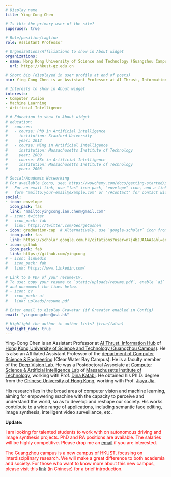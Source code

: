 ```yaml
---
# Display name
title: Ying-Cong Chen

# Is this the primary user of the site?
superuser: true

# Role/position/tagline
role: Assistant Professor

# Organizations/Affiliations to show in About widget
organizations:
- name: Hong Kong University of Science and Technology (Guangzhou Campus)
  url: https://hkust-gz.edu.cn

# Short bio (displayed in user profile at end of posts)
bio: Ying-Cong Chen is an Assistant Professor at AI Thrust, Information Hub of Hong Kong University of Science and Technology (Guangzhou Campus). He obtained his Ph.D. degree from the Chinese University of Hong Kong. His research lies in the broad area of computer vision and machine learning, aiming for empowering machine with the capacity to understand human appearance, physiology and psychology. His works contribute to a wide range of applications, including contactless health monitoring, semantic photo synthesis, and intelligent video surveillance. 

# Interests to show in About widget
interests:
- Computer Vision
- Machine Learning
- Artificial Intelligence

# # Education to show in About widget
# education:
#   courses:
#   - course: PhD in Artificial Intelligence
#     institution: Stanford University
#     year: 2012
#   - course: MEng in Artificial Intelligence
#     institution: Massachusetts Institute of Technology
#     year: 2009
#   - course: BSc in Artificial Intelligence
#     institution: Massachusetts Institute of Technology
#     year: 2008

# Social/Academic Networking
# For available icons, see: https://wowchemy.com/docs/getting-started/page-builder/#icons
#   For an email link, use "fas" icon pack, "envelope" icon, and a link in the
#   form "mailto:your-email@example.com" or "/#contact" for contact widget.
social:
- icon: envelope
  icon_pack: fas
  link: 'mailto:yingcong.ian.chen@gmail.com'
# - icon: twitter
#   icon_pack: fab
#   link: https://twitter.com/GeorgeCushen
- icon: graduation-cap  # Alternatively, use `google-scholar` icon from `ai` icon pack
  icon_pack: fas
  link: https://scholar.google.com.hk/citations?user=n7j4bJUAAAAJ&hl=en
- icon: github
  icon_pack: fab
  link: https://github.com/yingcong
# - icon: linkedin
#   icon_pack: fab
#   link: https://www.linkedin.com/

# Link to a PDF of your resume/CV.
# To use: copy your resume to `static/uploads/resume.pdf`, enable `ai` icons in `params.toml`, 
# and uncomment the lines below.
# - icon: cv
#   icon_pack: ai
#   link: uploads/resume.pdf

# Enter email to display Gravatar (if Gravatar enabled in Config)
email: "yingcongchen@ust.hk"

# Highlight the author in author lists? (true/false)
highlight_name: true
---
```


Ying-Cong Chen is an Assistant Professor at [AI Thrust, Information Hub](https://hkust-gz.edu.cn/academics/four-hubs/information-hub/artificial-intelligence) of [Hong Kong University of Science and Technology (Guangzhou Campus)](https://hkust-gz.edu.cn). He is also an Affiliated Assistant Professor of the [department of Computer Science & Engineering](https://www.cse.ust.hk) (Clear Water Bay Campus). He is a faculty member of the [Deep Vision Lab](https://www.dvlab.ai). He was a Postdoctoral Associate at [Computer Science & Artificial Intelligence Lab](https://www.csail.mit.edu) of [Massachusetts Institute of Technology](https://www.mit.edu), working with Prof. [Dina Katabi](https://people.csail.mit.edu/dina). He obtained his Ph.D. degree from the [Chinese University of Hong Kong](https://www.cuhk.edu.hk/english/index.html), working with Prof. [Jiaya Jia](https://jiaya.me). 
<!-- His research lies in the broad area of computer vision and machine learning, aiming for empowering machine with the capacity to understand human appearance, physiology and psychology. His works contribute to a wide range of applications, including contactless health monitoring, semantic photo synthesis, and intelligent video surveillance.  -->
His research lies in the broad area of computer vision and machine learning, aiming for empowering machine with the capacity to perceive and understand the world, so as to develop and reshape our society. His works contribute to a wide range of applications, including semantic face editing, image synthesis, intelligent video surveillance, etc. 

**Update:**

<span style="color:red"> I am looking for talented students to work with on autonomous driving and image synthesis projects. PhD and RA positions are available. The salaries will be highly competitive. Please drop me an [email](mailto:yingcong.ian.chen@gmail.com) if you are interested. </span> 

<span style="color:red"> The Guangzhou campus is a new campus of HKUST, focusing on interdisciplinary research. We will make a great difference to both academia and society. For those who want to know more about this new campus, please visit this [link](https://mp.weixin.qq.com/s/11yr8YT4h_YofkceTm7AeA) (in Chinese) for a brief introduction. </span> 

<!-- Ying-Cong Chen is a Postdoctoral Associate at Computer Science & Artificial Intelligence Lab of Massachusetts Institute of Technology, working with Prof. Dina Katabi. He earned his Ph.D. degree from the CSE department of the Chinese University of Hong Kong. His advisor is Prof. Jiaya Jia. Prior to that, He received my Bachelor and Master degree from Sun Yat-sen University, supervised by Prof. Jianhuang Lai and Prof. Wei-Shi Zheng. His research interest includes computer vision, machine learning, and artificial intelligence. -->

<!-- {{< icon name="download" pack="fas" >}} Download my {{< staticref "uploads/demo_resume.pdf" "newtab" >}}resumé{{< /staticref >}}. -->
